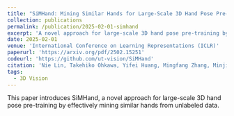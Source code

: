 ```yaml
---
title: "SiMHand: Mining Similar Hands for Large-Scale 3D Hand Pose Pre-training"
collection: publications
permalink: /publication/2025-02-01-simhand
excerpt: 'A novel approach for large-scale 3D hand pose pre-training by mining similar hands.'
date: 2025-02-01
venue: 'International Conference on Learning Representations (ICLR)'
paperurl: 'https://arxiv.org/pdf/2502.15251'
codeurl: 'https://github.com/ut-vision/SiMHand'
citation: 'Nie Lin, Takehiko Ohkawa, Yifei Huang, Mingfang Zhang, Minjie Cai, Ming Li, Ryosuke Furuta, Yoichi Sato. (2025). &quot;SiMHand: Mining Similar Hands for Large-Scale 3D Hand Pose Pre-training.&quot; <i>International Conference on Learning Representations (ICLR)</i>.'
tags:
  - 3D Vision
---
```


This paper introduces SiMHand, a novel approach for large-scale 3D hand pose pre-training by effectively mining similar hands from unlabeled data. 
